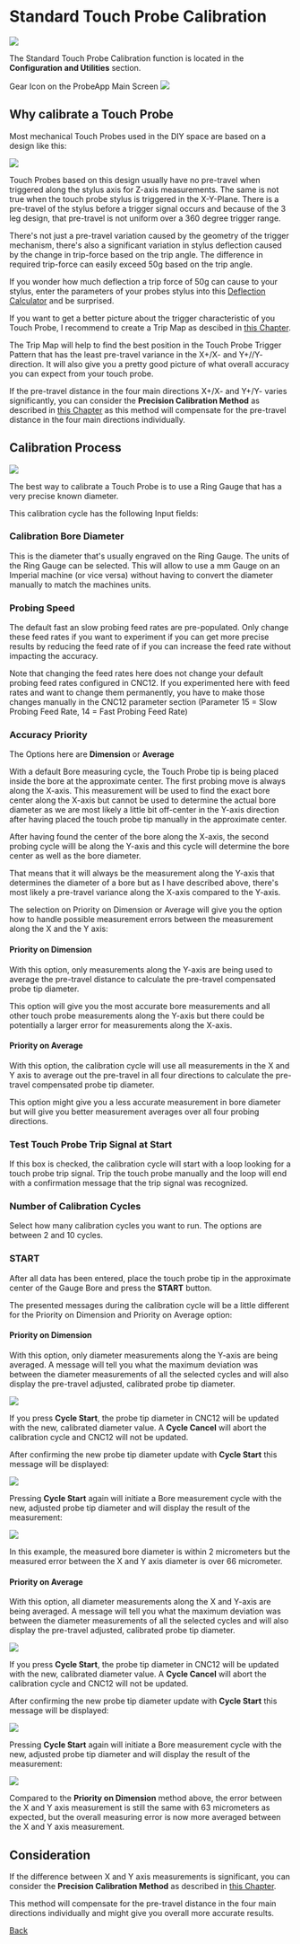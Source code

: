# Standard Touch Probe Calibration

![](/images/pa141.png)

The Standard Touch Probe Calibration function is located in the **Configuration and Utilities** section. 

Gear Icon on the ProbeApp Main Screen ![](/images/pa148.png)

## Why calibrate a Touch Probe
Most mechanical Touch Probes used in the DIY space are based on a design like this: 

![](/images/TP-section-view.jpg)

Touch Probes based on this design usually have no pre-travel when triggered along the stylus axis for Z-axis measurements. The same is not true when the touch probe stylus is triggered in the X-Y-Plane. 
There is a pre-travel of the stylus before a trigger signal occurs and because of the 3 leg design, that pre-travel is not uniform over a 360 degree trigger range.

There's not just a pre-travel variation caused by the geometry of the trigger mechanism, there's also a significant variation in stylus deflection caused by the change in trip-force based on the trip angle. The difference in required trip-force can easily exceed 50g based on the trip angle.

If you wonder how much deflection a trip force of 50g can cause to your stylus, enter the parameters of your probes stylus into this [Deflection Calculator](https://cmms.com/pages/deflection-calculator-tm) and be surprised.

If you want to get a better picture about the trigger characteristic of you Touch Probe, I recommend to create a Trip Map as descibed in [this Chapter](TripMap.md).

The Trip Map will help to find the best position in the Touch Probe Trigger Pattern that has the least pre-travel variance in the X+/X- and Y+//Y- direction. It will also give you a pretty good picture of what overall accuracy you can expect from your touch probe.

If the pre-travel distance in the four main directions X+/X- and Y+/Y- varies significantly, you can consider the **Precision Calibration Method** as described in [this Chapter](PrecisionCalibration.md) as this method will compensate for the pre-travel distance in the four main directions individually.

## Calibration Process

![](/images/pa147.png)

The best way to calibrate a Touch Probe is to use a Ring Gauge that has a very precise known diameter.

This calibration cycle has the following Input fields:

### Calibration Bore Diameter
This is the diameter that's usually engraved on the Ring Gauge. The units of the Ring Gauge can be selected. 
This will allow to use a mm Gauge on an Imperial machine (or vice versa) without having to convert the diameter manually to match the machines units.

### Probing Speed
The default fast an slow probing feed rates are pre-populated. Only change these feed rates if you want to experiment if you can get more precise results by reducing the feed rate of if you can increase the feed rate without impacting the accuracy.

Note that changing the feed rates here does not change your default probing feed rates configured in CNC12. If you experimented here with feed rates and want to change them permanently, you have to make those changes manually in the CNC12 parameter section (Parameter 15 = Slow Probing Feed Rate, 14 = Fast Probing Feed Rate)

### Accuracy Priority
The Options here are **Dimension** or **Average**

With a default Bore measuring cycle, the Touch Probe tip is being placed inside the bore at the approximate center.
The first probing move is always along the X-axis. This measurement will be used to find the exact bore center along the X-axis but cannot be used to determine the actual bore diameter as we are most likely a little bit off-center in the Y-axis direction after having placed the touch probe tip manually in the approximate center.

After having found the center of the bore along the X-axis, the second probing cycle willl be along the Y-axis and this cycle will determine the bore center as well as the bore diameter.

That means that it will always be the measurement along the Y-axis that determines the diameter of a bore but as I have described above, there's most likely a pre-travel variance along the X-axis compared to the Y-axis.

The selection on Priority on Dimension or Average will give you the option how to handle possible measurement errors between the measurement along the X and the Y axis:

#### Priority on Dimension
With this option, only measurements along the Y-axis are being used to average the pre-travel distance to calculate the pre-travel compensated probe tip diameter.

This option will give you the most accurate bore measurements and all other touch probe measurements along the Y-axis but there could be potentially a larger error for measurements along the X-axis.

#### Priority on Average
With this option, the calibration cycle will use all measurements in the X and Y axis to average out the pre-travel in all four directions to calculate the pre-travel compensated probe tip diameter.

This option might give you a less accurate measurement in bore diameter but will give you better measurement averages over all four probing directions.

### Test Touch Probe Trip Signal at Start
If this box is checked, the calibration cycle will start with a loop looking for a touch probe trip signal.
Trip the touch probe manually and the loop will end with a confirmation message that the trip signal was recognized.

### Number of Calibration Cycles
Select how many calibration cycles you want to run. The options are between 2 and 10 cycles.

### START
After all data has been entered, place the touch probe tip in the approximate center of the Gauge Bore and press the **START** button.

The presented messages during the calibration cycle will be a little different for the Priority on Dimension and Priority on Average option:

#### Priority on Dimension
With this option, only diameter measurements along the Y-axis are being averaged.
A message will tell you what the maximum deviation was between the diameter measurements of all the selected cycles and will also display the pre-travel adjusted, calibrated probe tip diameter.

![](/images/pa149.png)

If you press **Cycle Start**, the probe tip diameter in CNC12 will be updated with the new, calibrated diameter value. A **Cycle Cancel** will abort the calibration cycle and CNC12 will not be updated.

After confirming the new probe tip diameter update with **Cycle Start** this message will be displayed:

![](/images/pa152.png)

Pressing **Cycle Start** again will initiate a Bore measurement cycle with the new, adjusted probe tip diameter and will display the result of the measurement:

![](/images/pa150.png)

In this example, the measured bore diameter is within 2 micrometers but the measured error between the X and Y axis diameter is over 66 micrometer.

#### Priority on Average
With this option, all diameter measurements along the X and Y-axis are being averaged.
A message will tell you what the maximum deviation was between the diameter measurements of all the selected cycles and will also display the pre-travel adjusted, calibrated probe tip diameter.

![](/images/pa151.png)

If you press **Cycle Start**, the probe tip diameter in CNC12 will be updated with the new, calibrated diameter value. A **Cycle Cancel** will abort the calibration cycle and CNC12 will not be updated.

After confirming the new probe tip diameter update with **Cycle Start** this message will be displayed:

![](/images/pa152.png)

Pressing **Cycle Start** again will initiate a Bore measurement cycle with the new, adjusted probe tip diameter and will display the result of the measurement:

![](/images/pa153.png)

Compared to the **Priority on Dimension** method above, the error between the X and Y axis measurement is still the same with 63 micrometers as expected, but the overall measuring error is now more averaged between the X and Y axis measurement. 

## Consideration
If the difference between X and Y axis measurements is significant, you can consider the **Precision Calibration Method** as described in [this Chapter](PrecisionCalibration.md).

This method will compensate for the pre-travel distance in the four main directions individually and might give you overall more accurate results.


[Back](index.md)

